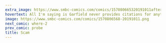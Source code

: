 ```yaml
---
extra_image: https://www.smbc-comics.com/comics/157080665320191011after.png
hovertext: All I'm saying is Garfield never provides citations for anything.
image: https://www.smbc-comics.com/comics/1570806568-20191011.png
next_comic: where-2
prev_comic: probe
title: Scam
---
```



